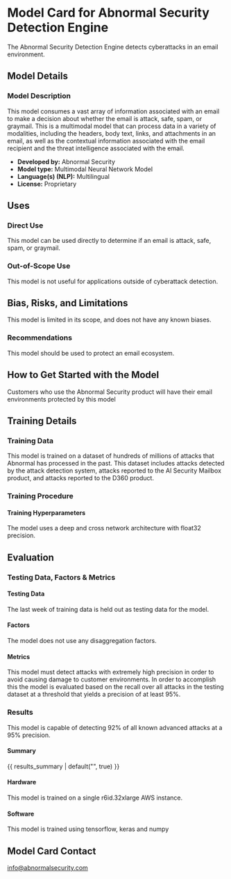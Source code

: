 # Model Card for Abnormal Security Detection Engine

The Abnormal Security Detection Engine detects cyberattacks in an email environment.

## Model Details

### Model Description

This model consumes a vast array of information associated with an email to make a decision about whether the email is attack, safe, spam, or graymail. This is a multimodal model that can process data in a variety of modalities, including the headers, body text, links, and attachments in an email, as well as the contextual information associated with the email recipient and the threat intelligence associated with the email.

- **Developed by:** Abnormal Security
- **Model type:** Multimodal Neural Network Model
- **Language(s) (NLP):** Multilingual
- **License:** Proprietary

## Uses

### Direct Use

This model can be used directly to determine if an email is attack, safe, spam, or graymail. 

### Out-of-Scope Use

This model is not useful for applications outside of cyberattack detection. 

## Bias, Risks, and Limitations

This model is limited in its scope, and does not have any known biases.

### Recommendations

This model should be used to protect an email ecosystem.

## How to Get Started with the Model

Customers who use the Abnormal Security product will have their email environments protected by this model

## Training Details

### Training Data

This model is trained on a dataset of hundreds of millions of attacks that Abnormal has processed in the past. This dataset includes attacks detected by the attack detection system, attacks reported to the AI Security Mailbox product, and attacks reported to the D360 product.

### Training Procedure

#### Training Hyperparameters

The model uses a deep and cross network architecture with float32 precision.

## Evaluation

### Testing Data, Factors & Metrics

#### Testing Data

The last week of training data is held out as testing data for the model. 

#### Factors

The model does not use any disaggregation factors.

#### Metrics

This model must detect attacks with extremely high precision in order to avoid causing damage to customer environments. In order to accomplish this the model is evaluated based on the recall over all attacks in the testing dataset at a threshold that yields a precision of at least 95%.

### Results

This model is capable of detecting 92% of all known advanced attacks at a 95% precision. 

#### Summary

{{ results_summary | default("", true) }}


#### Hardware

This model is trained on a single r6id.32xlarge AWS instance.

#### Software

This model is trained using tensorflow, keras and numpy

## Model Card Contact

info@abnormalsecurity.com

